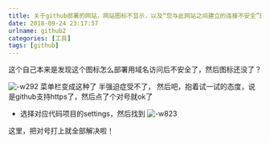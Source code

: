 ```yaml
---
title: 关于github部署的网站，网站图标不显示，以及“您与此网站之间建立的连接不安全”的解决方案
date: 2018-09-24 23:17:57
urlname: github2
categories: [工具]
tags: [github]
---
```

这个自己本来是发现这个图标怎么部署用域名访问后不安全了，然后图标还没了？

<!--more-->
![-w292](https://i.loli.net/2019/06/10/5cfe14bf40b7875530.jpg)
菜单栏变成这种了
半强迫症受不了，
然后吧，抱着试一试的态度，说是github支持https了，然后点了个对号就ok了
* 选择对应代码项目的settings，然后找到
![-w823](https://i.loli.net/2019/06/10/5cfe14bfccf5123212.jpg)

这里，把对号打上就全部解决啦！
